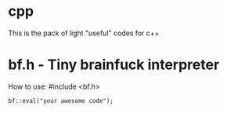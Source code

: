 # cpp

This is the pack of light "useful" codes for c++

# bf.h - Tiny brainfuck interpreter
How to use:
	#include <bf.h>
	
	bf::eval("your awesome code");

